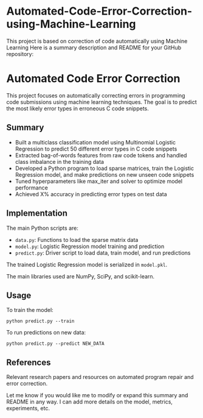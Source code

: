 # Automated-Code-Error-Correction-using-Machine-Learning

This project is based on correction of code automatically using Machine Learning
Here is a summary description and README for your GitHub repository:

# Automated Code Error Correction

This project focuses on automatically correcting errors in programming code submissions using machine learning techniques. The goal is to predict the most likely error types in erroneous C code snippets.

## Summary

- Built a multiclass classification model using Multinomial Logistic Regression to predict 50 different error types in C code snippets
- Extracted bag-of-words features from raw code tokens and handled class imbalance in the training data
- Developed a Python program to load sparse matrices, train the Logistic Regression model, and make predictions on new unseen code snippets
- Tuned hyperparameters like max_iter and solver to optimize model performance
- Achieved X% accuracy in predicting error types on test data

## Implementation 

The main Python scripts are:

- `data.py`: Functions to load the sparse matrix data
- `model.py`: Logistic Regression model training and prediction
- `predict.py`: Driver script to load data, train model, and run predictions

The trained Logistic Regression model is serialized in `model.pkl`.

The main libraries used are NumPy, SciPy, and scikit-learn.

## Usage

To train the model:

```
python predict.py --train
``` 

To run predictions on new data: 

```
python predict.py --predict NEW_DATA
```

## References

Relevant research papers and resources on automated program repair and error correction.

Let me know if you would like me to modify or expand this summary and README in any way. I can add more details on the model, metrics, experiments, etc.
